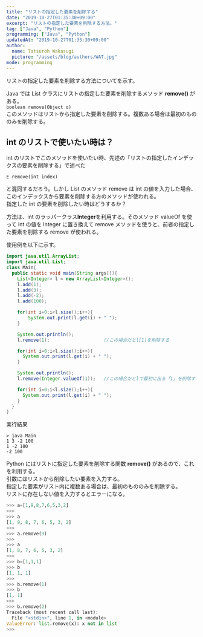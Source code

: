 ```yaml
---
title: "リストの指定した要素を削除する"
date: "2019-10-27T01:35:30+09:00"
excerpt: "リストの指定した要素を削除する方法。"
tag: ["Java", "Python"]
programming: ["Java", "Python"]
updatedAt: "2019-10-27T01:35:30+09:00"
author:
  name: Tatsuroh Wakasugi
  picture: "/assets/blog/authors/WAT.jpg"
mode: programming
---
```


リストの指定した要素を削除する方法についてを示す。

<div class="note_content_by_programming_language" id="note_content_Java">

Java では List クラスにリストの指定した要素を削除するメソッド **remove()** がある。  
`boolean remove(Object o)`  
このメソッドはリストから指定した要素を削除する。複数ある場合は最初のもののみを削除する。

## int のリストで使いたい時は？

int のリストでこのメソッドを使いたい時、先述の「リストの指定したインデックスの要素を削除する」で述べた

`E remove(int index)`

と混同するだろう。しかし List のメソッド remove は int の値を入力した場合、このインデックスから要素を削除する方のメソッドが使われる。  
指定した int の要素を削除したい時はどうするか？

方法は、int のラッパークラス**Integer**を利用する。そのメソッド valueOf を使って int の値を Integer に置き換えて remove メソッドを使うと、前者の指定した要素を削除する remove が使われる。

使用例を以下に示す。

```java
import java.util.ArrayList;
import java.util.List;
class Main{
  public static void main(String args[]){
    List<Integer> l = new ArrayList<Integer>();
    l.add(1);
    l.add(3);
    l.add(-2);
    l.add(100);

    for(int i=0;i<l.size();i++){
        System.out.print(l.get(i) + " ");
    }

    System.out.println();
    l.remove(1);                    //この場合だとl[1]を削除する

    for(int i=0;i<l.size();i++){
      System.out.print(l.get(i) + " ");
    }

    System.out.println();
    l.remove(Integer.valueOf(1));   //この場合だとlで最初に出る「1」を削除する

    for(int i=0;i<l.size();i++){
      System.out.print(l.get(i) + " ");
    }
  }
}
```

実行結果

```
> java Main
1 3 -2 100
1 -2 100
-2 100
```

</div>
<div class="note_content_by_programming_language" id="note_content_Python">

Python にはリストに指定した要素を削除する関数 **remove()** があるので、これを利用する。  
引数にはリストから削除したい要素を入力する。  
指定した要素がリスト内に複数ある場合は、最初のもののみを削除する。  
リストに存在しない値を入力するとエラーになる。

```python
>>> a=[1,9,8,7,6,5,3,2]
>>>
>>> a
[1, 9, 8, 7, 6, 5, 3, 2]
>>>
>>> a.remove(9)
>>>
>>> a
[1, 8, 7, 6, 5, 3, 2]
>>>
>>> b=[1,1,1]
>>> b
[1, 1, 1]
>>>
>>> b.remove(1)
>>> b
[1, 1]
>>>
>>> b.remove(2)
Traceback (most recent call last):
  File "<stdin>", line 1, in <module>
ValueError: list.remove(x): x not in list
>>>
```

</div>
